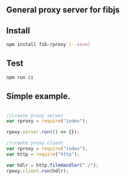 ## General proxy server for fibjs

## Install

```sh
npm install fib-rproxy [--save]
```

## Test

```sh
npm run ci
```

## Simple example.

```js

//create proxy server
var rproxy = require("index");

rpoxy.server.run(() => {});
```


```js
//create proxy client
var rproxy = require("index");
var http = require("http");

var hdlr = http.fileHandler("./");
rpoxy.client.run(hdlr);
```